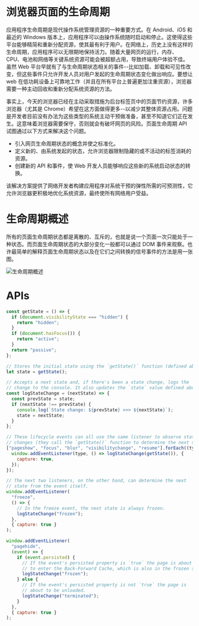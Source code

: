 # 浏览器页面的生命周期

应用程序生命周期是现代操作系统管理资源的一种重要方式。在 Android、iOS 和最近的 Windows 版本上，应用程序可以由操作系统随时启动和停止。这使得这些平台能够精简和重新分配资源，使其最有利于用户。在网络上，历史上没有这样的生命周期，应用程序可以无限期地保持活力。随着大量网页的运行，内存、CPU、电池和网络等关键系统资源可能会被超额占用，导致终端用户体验不佳。虽然 Web 平台早就有了与生命周期状态相关的事件--比如加载、卸载和可见性改变，但这些事件只允许开发人员对用户发起的生命周期状态变化做出响应。要想让 web 在低功耗设备上可靠地工作（并且在所有平台上普遍更加注重资源），浏览器需要一种主动回收和重新分配系统资源的方法。

事实上，今天的浏览器已经在主动采取措施为后台标签页中的页面节约资源，许多浏览器（尤其是 Chrome）希望在这方面做得更多--以减少其整体资源占用。问题是开发者目前没有办法为这些类型的系统主动干预做准备，甚至不知道它们正在发生。这意味着浏览器需要保守，否则就会有破坏网页的风险。页面生命周期 API 试图通过以下方式来解决这个问题。

- 引入网页生命周期状态的概念并使之标准化。
- 定义新的、由系统发起的状态，允许浏览器限制隐藏的或不活动的标签消耗的资源。
- 创建新的 API 和事件，使 Web 开发人员能够响应这些新的系统启动状态的转换。

该解决方案提供了网络开发者构建应用程序对系统干预的弹性所需的可预测性，它允许浏览器更积极地优化系统资源，最终使所有网络用户受益。

# 生命周期概述

所有的页面生命周期状态都是离散的、互斥的，也就是说一个页面一次只能处于一种状态。而页面生命周期状态的大部分变化一般都可以通过 DOM 事件来观察。也许最简单的解释页面生命周期状态以及在它们之间转换的信号事件的方法是用一张图。

![生命周期概述](https://s1.ax1x.com/2020/11/07/B4hcFg.png)

# APIs

```js
const getState = () => {
  if (document.visibilityState === "hidden") {
    return "hidden";
  }
  if (document.hasFocus()) {
    return "active";
  }
  return "passive";
};

// Stores the initial state using the `getState()` function (defined above).
let state = getState();

// Accepts a next state and, if there's been a state change, logs the
// change to the console. It also updates the `state` value defined above.
const logStateChange = (nextState) => {
  const prevState = state;
  if (nextState !== prevState) {
    console.log(`State change: ${prevState} >>> ${nextState}`);
    state = nextState;
  }
};

// These lifecycle events can all use the same listener to observe state
// changes (they call the `getState()` function to determine the next state).
["pageshow", "focus", "blur", "visibilitychange", "resume"].forEach((type) => {
  window.addEventListener(type, () => logStateChange(getState()), {
    capture: true,
  });
});

// The next two listeners, on the other hand, can determine the next
// state from the event itself.
window.addEventListener(
  "freeze",
  () => {
    // In the freeze event, the next state is always frozen.
    logStateChange("frozen");
  },
  { capture: true }
);

window.addEventListener(
  "pagehide",
  (event) => {
    if (event.persisted) {
      // If the event's persisted property is `true` the page is about
      // to enter the Back-Forward Cache, which is also in the frozen state.
      logStateChange("frozen");
    } else {
      // If the event's persisted property is not `true` the page is
      // about to be unloaded.
      logStateChange("terminated");
    }
  },
  { capture: true }
);
```
